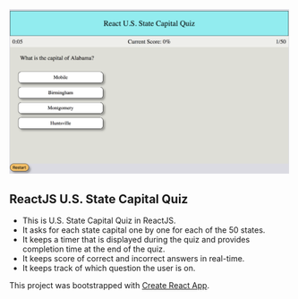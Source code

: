 <img src="/public/img/stateQuiz.png" alt="landing page" width="500"/>

## ReactJS U.S. State Capital Quiz

- This is U.S. State Capital Quiz in ReactJS.
- It asks for each state capital one by one for each of the 50 states.
- It keeps a timer that is displayed during the quiz and provides completion time at the end of the quiz.
- It keeps score of correct and incorrect answers in real-time.
- It keeps track of which question the user is on.

This project was bootstrapped with [Create React App](https://github.com/facebook/create-react-app).